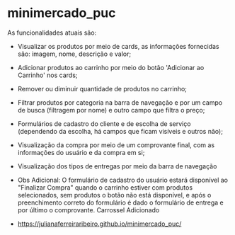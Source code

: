 # minimercado_puc

As funcionalidades atuais são:

- Visualizar os produtos por meio de cards, as informações fornecidas são: imagem, nome, descrição e valor;
- Adicionar produtos ao carrinho por meio do botão 'Adicionar ao Carrinho' nos cards;
- Remover ou diminuir quantidade de produtos no carrinho;
- Filtrar produtos por categoria na barra de navegação e por um campo de busca (filtragem por nome) e outro campo que filtra o preço;
- Formulários de cadastro do cliente e de escolha de serviço (dependendo da escolha, há campos que ficam visíveis e outros não);
- Visualização da compra por meio de um comprovante final, com as informações do usuário e da compra em si;
- Visualização dos tipos de entregas por meio da barra de navegação
- Obs Adicional: O formulário de cadastro do usuário estará disponível ao "Finalizar Compra" quando o carrinho estiver com produtos selecionados, sem produtos o botão não está disponível, e após o preenchimento correto do formulário é dado o formulário de entrega e por último o comprovante. Carrossel Adicionado

- https://julianaferreiraribeiro.github.io/minimercado_puc/
